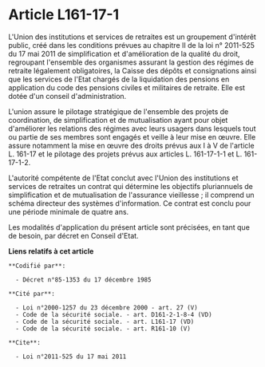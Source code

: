 # Article L161-17-1

L'Union des institutions et services de retraites est un groupement d'intérêt public, créé dans les conditions prévues au
chapitre II de la loi n° 2011-525 du 17 mai 2011 de simplification et d'amélioration de la qualité du droit, regroupant
l'ensemble des organismes assurant la gestion des régimes de retraite légalement obligatoires, la Caisse des dépôts et
consignations ainsi que les services de l'Etat chargés de la liquidation des pensions en application du code des pensions
civiles et militaires de retraite. Elle est dotée d'un conseil d'administration. 

L'union assure le pilotage stratégique de l'ensemble des projets de coordination, de simplification et de mutualisation ayant
pour objet d'améliorer les relations des régimes avec leurs usagers dans lesquels tout ou partie de ses membres sont engagés
et veille à leur mise en œuvre. Elle assure notamment la mise en œuvre des droits prévus aux I à V de l'article L. 161-17 et
le pilotage des projets prévus aux articles L. 161-17-1-1 et L. 161-17-1-2. 

L'autorité compétente de l'Etat conclut avec l'Union des institutions et services de retraites un contrat qui détermine les
objectifs pluriannuels de simplification et de mutualisation de l'assurance vieillesse ; il comprend un schéma directeur des
systèmes d'information. Ce contrat est conclu pour une période minimale de quatre ans. 

Les modalités d'application du présent article sont précisées, en tant que de besoin, par décret en Conseil d'Etat.

**Liens relatifs à cet article**

	**Codifié par**:

	  - Décret n°85-1353 du 17 décembre 1985

	**Cité par**:

	  - Loi n°2000-1257 du 23 décembre 2000 - art. 27 (V)
	  - Code de la sécurité sociale. - art. D161-2-1-8-4 (VD)
	  - Code de la sécurité sociale. - art. L161-17 (VD)
	  - Code de la sécurité sociale. - art. R161-10 (V)

	**Cite**:

	  - Loi n°2011-525 du 17 mai 2011
